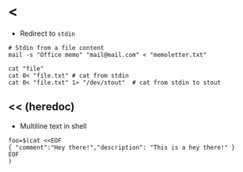 # <

- Redirect to `stdin`

```shell
# Stdin from a file content
mail -s "Office memo" "mail@mail.com" < "memoletter.txt"
```

```shell
cat "file"
cat 0< "file.txt" # cat from stdin
cat 0< "file.txt" 1> "/dev/stout"  # cat from stdin to stout
```

## << (heredoc)

- Multiline text in shell

```shell
foo=$(cat <<EOF
{ "comment":"Hey there!","description": "This is a hey there!" }
EOF
)
```
